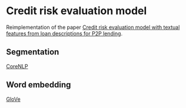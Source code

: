 # Credit risk evaluation model

Reimplementation of the paper [Credit risk evaluation model with textual features from loan descriptions for P2P lending](doi.org/10.1016/j.elerap.2020.100989).

## Segmentation

[CoreNLP](https://github.com/stanfordnlp/CoreNLP/tree/375f24338c09b22d1596440864bc074f32c0feb9)

## Word embedding

[GloVe](https://github.com/stanfordnlp/GloVe/tree/a577eeeb8074f2c362fa7738143214eca9cb414f)


